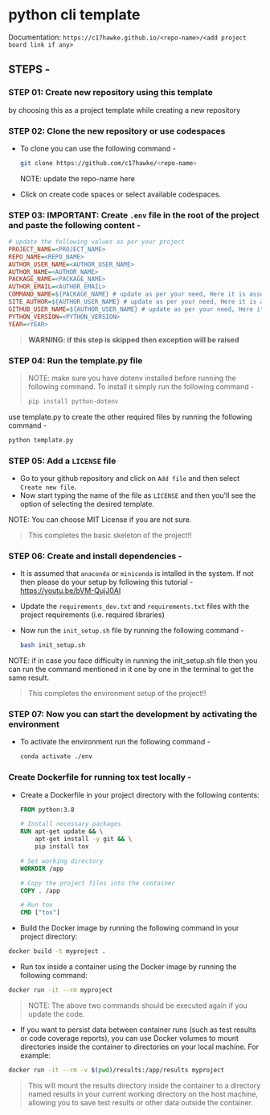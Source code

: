 # python cli template

Documentation: `https://c17hawke.github.io/<repo-name>/<add project board link if any>`

## STEPS - 

### STEP 01: Create new repository using this template 

by choosing this as a project template while creating a new repository

### STEP 02: Clone the new repository or use codespaces

- To clone you can use the following command - 
    ```bash
    git clone https://github.com/c17hawke/<repo-name>
    ```
    NOTE: update the repo-name here

- Click on create code spaces or select available codespaces.

### STEP 03: IMPORTANT: Create `.env` file in the root of the project and paste the following content - 

```ini
# update the following values as per your project
PROJECT_NAME=<PROJECT_NAME>
REPO_NAME=<REPO_NAME>
AUTHOR_USER_NAME=<AUTHOR_USER_NAME>
AUTHOR_NAME=<AUTHOR_NAME>
PACKAGE_NAME=<PACKAGE_NAME>
AUTHOR_EMAIL=<AUTHOR_EMAIL>
COMMAND_NAME=${PACKAGE_NAME} # update as per your need, Here it is assumed that command name is package name
SITE_AUTHOR=${AUTHOR_USER_NAME} # update as per your need, Here it is assumed that site author is author user name
GITHUB_USER_NAME=${AUTHOR_USER_NAME} # update as per your need, Here it is assumed that github user name is author user name
PYTHON_VERSION=<PYTHON_VERSION>  
YEAR=<YEAR>
```

> **WARNING: if this step is skipped then exception will be raised**


### STEP 04: Run the template.py file

> NOTE: make sure you have dotenv installed before running the following command. To install it simply run the following command - 
> ```bash
> pip install python-dotenv
> ```


use template.py to create the other required files by running the following command - 

```bash 
python template.py
```

### STEP 05: Add a `LICENSE` file

- Go to your github repository and click on `Add file` and then select `Create new file`.
- Now start typing the name of the file as `LICENSE` and then you'll see the option of selecting the desired template. 

NOTE: You can choose MIT License if you are not sure.

> This completes the basic skeleton of the project!!

### STEP 06: Create and install dependencies - 

- It is assumed that `anaconda` or `miniconda` is intalled in the system. If not then please do your setup by following this tutorial - https://youtu.be/bVM-QujJ0AI

- Update the `requirements_dev.txt` and `requirements.txt` files with the project requirements (i.e. required libraries)
- Now run the `init_setup.sh` file by running the following command - 
    ```bash
    bash init_setup.sh   
    ```
NOTE: if in case you face difficulty in running the init_setup.sh file then you can run the command mentioned in it one by one in the terminal to get the same result.

> This completes the environment setup of the project!!


### STEP 07: Now you can start the development by activating the environment

- To activate the environment run the following command - 
    ```bash
    conda activate ./env
    ```

### Create Dockerfile for running tox test locally - 

- Create a Dockerfile in your project directory with the following contents:

    ```Dockerfile
    FROM python:3.8

    # Install necessary packages
    RUN apt-get update && \
        apt-get install -y git && \
        pip install tox

    # Set working directory
    WORKDIR /app

    # Copy the project files into the container
    COPY . /app

    # Run tox
    CMD ["tox"]
    ```
- Build the Docker image by running the following command in your project directory:

```bash
docker build -t myproject .
```
- Run tox inside a container using the Docker image by running the following command:

```bash
docker run -it --rm myproject
```
> NOTE: The above two commands should be executed again if you update the code.


- If you want to persist data between container runs (such as test results or code coverage reports), you can use Docker volumes to mount directories inside the container to directories on your local machine. For example:

```bash
docker run -it --rm -v $(pwd)/results:/app/results myproject
```
> This will mount the results directory inside the container to a directory named results in your current working directory on the host machine, allowing you to save test results or other data outside the container.




